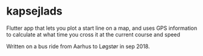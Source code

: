 # kapsejlads

Flutter app that lets you plot a start line on a map, and uses GPS information to calculate at what time
you cross it at the current course and speed

Written on a bus ride from Aarhus to Løgstør in sep 2018.
